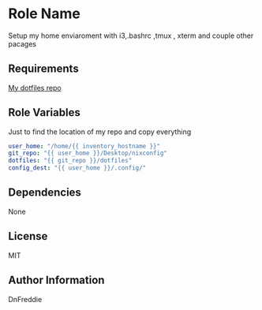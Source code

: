 Role Name
=========

Setup my home enviaroment with i3,.bashrc ,tmux , xterm and couple other pacages 

Requirements
------------

[My dotfiles repo](https://github.com/DnFreddie/nixdotfiles.git)


Role Variables
--------------
Just to find the location of my repo and copy everything
```yaml
user_home: "/home/{{ inventory_hostname }}"
git_repo: "{{ user_home }}/Desktop/nixconfig"
dotfiles: "{{ git_repo }}/dotfiles"
config_dest: "{{ user_home }}/.config/"

```

Dependencies
------------

None


License
-------

MIT

Author Information
------------------
DnFreddie
